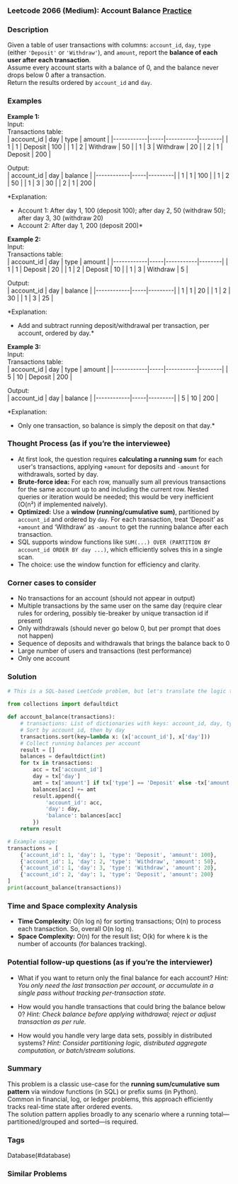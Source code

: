 ### Leetcode 2066 (Medium): Account Balance [Practice](https://leetcode.com/problems/account-balance)

### Description  
Given a table of user transactions with columns: `account_id`, `day`, `type` (either `'Deposit'` or `'Withdraw'`), and `amount`, report the **balance of each user after each transaction**.  
Assume every account starts with a balance of 0, and the balance never drops below 0 after a transaction.  
Return the results ordered by `account_id` and `day`.

### Examples  

**Example 1:**  
Input:  
Transactions table:  
| account_id | day | type      | amount |
|------------|-----|-----------|--------|
| 1          | 1   | Deposit   | 100    |
| 1          | 2   | Withdraw  | 50     |
| 1          | 3   | Withdraw  | 20     |
| 2          | 1   | Deposit   | 200    |

Output:  
| account_id | day | balance |
|------------|-----|---------|
| 1          | 1   | 100     |
| 1          | 2   | 50      |
| 1          | 3   | 30      |
| 2          | 1   | 200     |

*Explanation:  
- Account 1: After day 1, 100 (deposit 100); after day 2, 50 (withdraw 50); after day 3, 30 (withdraw 20)  
- Account 2: After day 1, 200 (deposit 200)*

**Example 2:**  
Input:  
Transactions table:  
| account_id | day | type      | amount |
|------------|-----|-----------|--------|
| 1          | 1   | Deposit   | 20     |
| 1          | 2   | Deposit   | 10     |
| 1          | 3   | Withdraw  | 5      |

Output:  
| account_id | day | balance |
|------------|-----|---------|
| 1          | 1   | 20      |
| 1          | 2   | 30      |
| 1          | 3   | 25      |

*Explanation:  
- Add and subtract running deposit/withdrawal per transaction, per account, ordered by day.*

**Example 3:**  
Input:  
Transactions table:  
| account_id | day | type      | amount |
|------------|-----|-----------|--------|
| 5          | 10  | Deposit   | 200    |

Output:  
| account_id | day | balance |
|------------|-----|---------|
| 5          | 10  | 200     |

*Explanation:  
- Only one transaction, so balance is simply the deposit on that day.*

### Thought Process (as if you’re the interviewee)  

- At first look, the question requires **calculating a running sum** for each user's transactions, applying `+amount` for deposits and `-amount` for withdrawals, sorted by day.
- **Brute-force idea:** For each row, manually sum all previous transactions for the same account up to and including the current row. Nested queries or iteration would be needed; this would be very inefficient (O(n²) if implemented naively).
- **Optimized:** Use a **window (running/cumulative sum)**, partitioned by `account_id` and ordered by `day`. For each transaction, treat ‘Deposit’ as `+amount` and ‘Withdraw’ as `-amount` to get the running balance after each transaction.
- SQL supports window functions like `SUM(...) OVER (PARTITION BY account_id ORDER BY day ...)`, which efficiently solves this in a single scan.
- The choice: use the window function for efficiency and clarity.

### Corner cases to consider  
- No transactions for an account (should not appear in output)
- Multiple transactions by the same user on the same day (require clear rules for ordering, possibly tie-breaker by unique transaction id if present)
- Only withdrawals (should never go below 0, but per prompt that does not happen)
- Sequence of deposits and withdrawals that brings the balance back to 0
- Large number of users and transactions (test performance)
- Only one account

### Solution

```python
# This is a SQL-based LeetCode problem, but let's translate the logic to Python for interview prep

from collections import defaultdict

def account_balance(transactions):
    # transactions: List of dictionaries with keys: account_id, day, type, amount
    # Sort by account_id, then by day
    transactions.sort(key=lambda x: (x['account_id'], x['day']))
    # Collect running balances per account
    result = []
    balances = defaultdict(int)
    for tx in transactions:
        acc = tx['account_id']
        day = tx['day']
        amt = tx['amount'] if tx['type'] == 'Deposit' else -tx['amount']
        balances[acc] += amt
        result.append({
            'account_id': acc,
            'day': day,
            'balance': balances[acc]
        })
    return result

# Example usage:
transactions = [
    {'account_id': 1, 'day': 1, 'type': 'Deposit', 'amount': 100},
    {'account_id': 1, 'day': 2, 'type': 'Withdraw', 'amount': 50},
    {'account_id': 1, 'day': 3, 'type': 'Withdraw', 'amount': 20},
    {'account_id': 2, 'day': 1, 'type': 'Deposit', 'amount': 200}
]
print(account_balance(transactions))
```

### Time and Space complexity Analysis  

- **Time Complexity:** O(n log n) for sorting transactions; O(n) to process each transaction. So, overall O(n log n).
- **Space Complexity:** O(n) for the result list; O(k) for where k is the number of accounts (for balances tracking).

### Potential follow-up questions (as if you’re the interviewer)  

- What if you want to return only the final balance for each account?
  *Hint: You only need the last transaction per account, or accumulate in a single pass without tracking per-transaction state.*

- How would you handle transactions that could bring the balance below 0?
  *Hint: Check balance before applying withdrawal; reject or adjust transaction as per rule.*

- How would you handle very large data sets, possibly in distributed systems?
  *Hint: Consider partitioning logic, distributed aggregate computation, or batch/stream solutions.*

### Summary
This problem is a classic use-case for the **running sum/cumulative sum pattern** via window functions (in SQL) or prefix sums (in Python).  
Common in financial, log, or ledger problems, this approach efficiently tracks real-time state after ordered events.  
The solution pattern applies broadly to any scenario where a running total—partitioned/grouped and sorted—is required.

### Tags
Database(#database)

### Similar Problems
